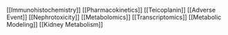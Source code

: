[[Immunohistochemistry]]
[[Pharmacokinetics]]
[[Teicoplanin]]
[[Adverse Event]]
[[Nephrotoxicity]]
[[Metabolomics]]
[[Transcriptomics]]
[[Metabolic Modeling]]
[[Kidney Metabolism]]
